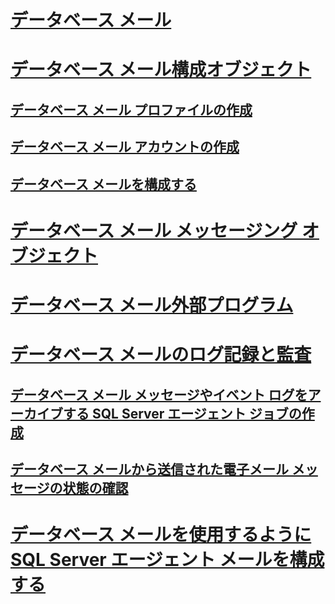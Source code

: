 # [データベース メール](database-mail.md)
# [データベース メール構成オブジェクト](database-mail-configuration-objects.md)
## [データベース メール プロファイルの作成](create-a-database-mail-profile.md)
## [データベース メール アカウントの作成](create-a-database-mail-account.md)
## [データベース メールを構成する](configure-database-mail.md)
# [データベース メール メッセージング オブジェクト](database-mail-messaging-objects.md)
# [データベース メール外部プログラム](database-mail-external-program.md)
# [データベース メールのログ記録と監査](database-mail-log-and-audits.md)
## [データベース メール メッセージやイベント ログをアーカイブする SQL Server エージェント ジョブの作成](create-a-sql-server-agent-job-to-archive-database-mail-messages-and-event-logs.md)
## [データベース メールから送信された電子メール メッセージの状態の確認](check-the-status-of-e-mail-messages-sent-with-database-mail.md)
# [データベース メールを使用するように SQL Server エージェント メールを構成する](configure-sql-server-agent-mail-to-use-database-mail.md)
